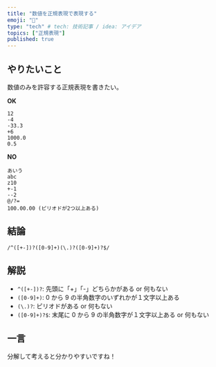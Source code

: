 ```yaml
---
title: "数値を正規表現で表現する"
emoji: "🔢"
type: "tech" # tech: 技術記事 / idea: アイデア
topics: ["正規表現"]
published: true
---
```


## やりたいこと

数値のみを許容する正規表現を書きたい。

**OK**

```
12
-4
-33.3
+6
1000.0
0.5
```

**NO**

```
あいう
abc
z10
+-1
--2
@/?=
100.00.00 (ピリオドが2つ以上ある)
```

## 結論

```
/^([+-])?([0-9]+)(\.)?([0-9]+)?$/
```

## 解説

- `^([+-])?`: 先頭に「+」「-」どちらかがある or 何もない
- `([0-9]+)`: 0 から 9 の半角数字のいずれかが１文字以上ある
- `(\.)?`: ピリオドがある or 何もない
- `([0-9]+)?$`: 末尾に 0 から 9 の半角数字が１文字以上ある or 何もない

## 一言

分解して考えると分かりやすいですね！
